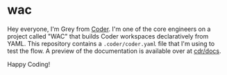 # wac

Hey everyone, I'm Grey from [Coder](https://coder.com). I'm one of the core engineers
on a project called "WAC" that builds Coder workspaces declaratively from YAML. This
repository contains a `.coder/coder.yaml` file that I'm using to test the flow.
A preview of the documentation is available over at [cdr/docs](https://github.com/cdr/docs/pull/163).

Happy Coding!
